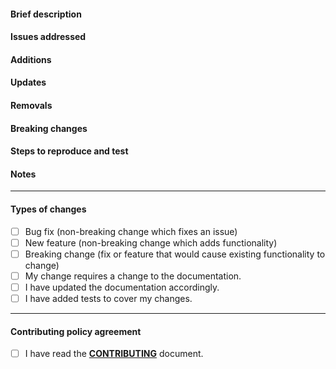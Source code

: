 <!-- Fill out the sections and do not forget the checklist at the bottom! :) -->

#### Brief description

<!-- Add a brief description of the changes, or provide some context as to why. -->

#### Issues addressed

<!--
  The issue(s) which this PR addresses. Ex:
  - Fixes #11
  - Fixes #22
  ...etc.
  Please remove this section if it does not apply to you.
-->

#### Additions

<!--
  List of additions.
  Please remove this section if it does not apply to you.
  - keywords: added, created
-->

#### Updates

<!--
  List of updates.
  Please remove this section if it does not apply to you.
  - keywords: updated, modified
-->

#### Removals

<!--
  List of removals.
  Please remove this section if it does not apply to you.
  - keywords: removed, deleted
-->

#### Breaking changes

<!--
  List of breaking changes.
  Please remove this section if it does not apply to you.
-->

#### Steps to reproduce and test

<!-- List down the steps to either reproduce or test out this PR. -->

#### Notes

<!-- Any additional info, or context you may want to provide. -->

---

#### Types of changes

<!--- What types of changes does your code introduce? Put an `x` in all the boxes that apply: -->

-   [ ] Bug fix (non-breaking change which fixes an issue)
-   [ ] New feature (non-breaking change which adds functionality)
-   [ ] Breaking change (fix or feature that would cause existing functionality to change)
-   [ ] My change requires a change to the documentation.
-   [ ] I have updated the documentation accordingly.
-   [ ] I have added tests to cover my changes.

---

#### Contributing policy agreement

-   [ ] I have read the [**CONTRIBUTING**](https://github.com/troup-io/troup-server/blob/master/CONTRIBUTING.md) document.
